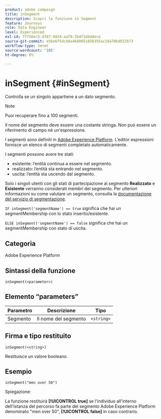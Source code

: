 ```yaml
---
product: adobe campaign
title: inSegment
description: Scopri la funzione in Segment
feature: Journeys
role: Data Engineer
level: Experienced
exl-id: 7f756ec5-d787-4024-aaf8-5b4f1d4ddece
source-git-commit: e56e6f5dcb8a4680851858355ac18a70bd832b73
workflow-type: tm+mt
source-wordcount: '185'
ht-degree: 6%

---
```


# inSegment {#inSegment}

Controlla se un singolo appartiene a un dato segmento.

>[!NOTE]
>
>Puoi recuperare fino a 100 segmenti.

Il nome del segmento deve essere una costante stringa. Non può essere un riferimento di campo né un&#39;espressione.

I segmenti sono definiti in [Adobe Experience Platform](https://platform.adobe.com/segment/overview). L’editor espressioni fornisce un elenco di segmenti completato automaticamente.

I segmenti possono avere tre stati:

* esistente: l’entità continua a essere nel segmento.
* realizzato: l’entità sta entrando nel segmento.
* uscita: l’entità sta uscendo dal segmento.

Solo i singoli utenti con gli stati di partecipazione al segmento **Realizzato** e **Esistente** verranno considerati membri del segmento. Per ulteriori informazioni su come valutare un segmento, consulta la [documentazione del servizio di segmentazione](https://experienceleague.adobe.com/docs/experience-platform/segmentation/tutorials/evaluate-a-segment.html?lang=it#interpret-segment-results).

`IF inSegment('segmentName') == true` significa che hai un segmentMembership con lo stato inserito/esistente.

`ELSE inSegment('segmentName') == false` significa che hai un segmentMembership con stato di uscita.

## Categoria

Adobe Experience Platform

## Sintassi della funzione

`inSegment(<parameter>)`

## Elemento “parameters”

| Parametro | Descrizione | Tipo |
|--- |--- |--- |
| Segmento | Il nome del segmento | `<string>` |

## Firma e tipo restituito

`inSegment(<string>)`

Restituisce un valore booleano.

## Esempio

`inSegment("men over 50")`

Spiegazione:

La funzione restituirà **[!UICONTROL true]** se l&#39;individuo all&#39;interno dell&#39;istanza del percorso fa parte del segmento Adobe Experience Platform denominato &quot;men over 50&quot;, **[!UICONTROL false]** in caso contrario.
